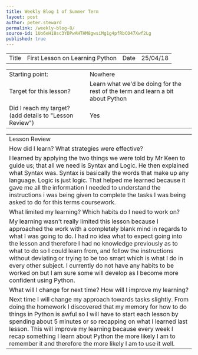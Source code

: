 ```yaml
---
title: Weekly Blog 1 of Summer Term
layout: post
author: peter.steward
permalink: /weekly-blog-8/
source-id: 1Uo6eH18sc3YDPwAHTHM8gwsiMg1g4pfRbCO47Xwf2Lg
published: true
---
```

<table>
  <tr>
    <td>Title</td>
    <td>First Lesson on Learning Python</td>
    <td>Date</td>
    <td>25/04/18</td>
  </tr>
</table>


<table>
  <tr>
    <td>Starting point:</td>
    <td>Nowhere</td>
  </tr>
  <tr>
    <td>Target for this lesson?</td>
    <td>Learn what we'd be doing for the rest of the term and learn a bit about Python</td>
  </tr>
  <tr>
    <td>Did I reach my target? 
(add details to "Lesson Review")</td>
    <td>Yes </td>
  </tr>
</table>


<table>
  <tr>
    <td>Lesson Review</td>
  </tr>
  <tr>
    <td>How did I learn? What strategies were effective? </td>
  </tr>
  <tr>
    <td>I learned by applying the two things we were told by Mr Keen to guide us; that all we need is Syntax and Logic. He then explained what Syntax was. Syntax is basically the words that make up any language. Logic is just logic. That helped me learned because it gave me all the information I needed to understand the instructions i was being given to complete the tasks I was being asked to do for this terms coursework.  </td>
  </tr>
  <tr>
    <td>What limited my learning? Which habits do I need to work on? </td>
  </tr>
  <tr>
    <td>My learning wasn't really limited this lesson because I approached the work with a completely blank mind in regards to what I was going to do. I had no idea what to expect going into the lesson and therefore I had no knowledge previously as to what to do so I could learn from, and follow the instructions without deviating or trying to be too smart which is what I do in every other subject. I currently do not have any habits to be worked on but I am sure some will develop as I become more confident using Python.</td>
  </tr>
  <tr>
    <td>What will I change for next time? How will I improve my learning?</td>
  </tr>
  <tr>
    <td>Next time I will change my approach towards tasks slightly. From doing the homework I discovered that my memory for how to do things in Python is awful so I will have to start each lesson by spending about 5 minutes or so recapping on what I learned last lesson. This will improve my learning because every week I recap something I learn about Python the more likely I am to remember it and therefore the more likely I am to use it well.</td>
  </tr>
</table>


